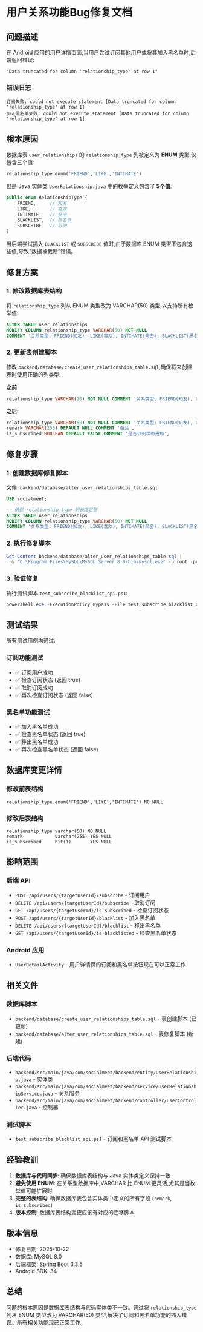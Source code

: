 # 用户关系功能Bug修复文档

## 问题描述

在 Android 应用的用户详情页面,当用户尝试订阅其他用户或将其加入黑名单时,后端返回错误:

```
"Data truncated for column 'relationship_type' at row 1"
```

### 错误日志
```
订阅失败: could not execute statement [Data truncated for column 'relationship_type' at row 1]
加入黑名单失败: could not execute statement [Data truncated for column 'relationship_type' at row 1]
```

## 根本原因

数据库表 `user_relationships` 的 `relationship_type` 列被定义为 **ENUM** 类型,仅包含三个值:

```sql
relationship_type enum('FRIEND','LIKE','INTIMATE')
```

但是 Java 实体类 `UserRelationship.java` 中的枚举定义包含了 **5个值**:

```java
public enum RelationshipType {
    FRIEND,     // 知友
    LIKE,       // 喜欢
    INTIMATE,   // 亲密
    BLACKLIST,  // 黑名单
    SUBSCRIBE   // 订阅
}
```

当后端尝试插入 `BLACKLIST` 或 `SUBSCRIBE` 值时,由于数据库 ENUM 类型不包含这些值,导致"数据被截断"错误。

## 修复方案

### 1. 修改数据库表结构

将 `relationship_type` 列从 ENUM 类型改为 VARCHAR(50) 类型,以支持所有枚举值:

```sql
ALTER TABLE user_relationships
MODIFY COLUMN relationship_type VARCHAR(50) NOT NULL
COMMENT '关系类型: FRIEND(知友), LIKE(喜欢), INTIMATE(亲密), BLACKLIST(黑名单), SUBSCRIBE(订阅)';
```

### 2. 更新表创建脚本

修改 `backend/database/create_user_relationships_table.sql`,确保将来创建表时使用正确的列类型:

**之前:**
```sql
relationship_type VARCHAR(20) NOT NULL COMMENT '关系类型: FRIEND(知友), LIKE(喜欢), INTIMATE(亲密)'
```

**之后:**
```sql
relationship_type VARCHAR(50) NOT NULL COMMENT '关系类型: FRIEND(知友), LIKE(喜欢), INTIMATE(亲密), BLACKLIST(黑名单), SUBSCRIBE(订阅)',
remark VARCHAR(255) DEFAULT NULL COMMENT '备注',
is_subscribed BOOLEAN DEFAULT FALSE COMMENT '是否订阅状态通知',
```

## 修复步骤

### 1. 创建数据库修复脚本

文件: `backend/database/alter_user_relationships_table.sql`

```sql
USE socialmeet;

-- 确保 relationship_type 列长度足够
ALTER TABLE user_relationships
MODIFY COLUMN relationship_type VARCHAR(50) NOT NULL
COMMENT '关系类型: FRIEND(知友), LIKE(喜欢), INTIMATE(亲密), BLACKLIST(黑名单), SUBSCRIBE(订阅)';
```

### 2. 执行修复脚本

```powershell
Get-Content backend/database/alter_user_relationships_table.sql |
  & 'C:\Program Files\MySQL\MySQL Server 8.0\bin\mysql.exe' -u root -proot
```

### 3. 验证修复

执行测试脚本 `test_subscribe_blacklist_api.ps1`:

```powershell
powershell.exe -ExecutionPolicy Bypass -File test_subscribe_blacklist_api.ps1
```

## 测试结果

所有测试用例均通过:

### 订阅功能测试
- ✅ 订阅用户成功
- ✅ 检查订阅状态 (返回 true)
- ✅ 取消订阅成功
- ✅ 再次检查订阅状态 (返回 false)

### 黑名单功能测试
- ✅ 加入黑名单成功
- ✅ 检查黑名单状态 (返回 true)
- ✅ 移出黑名单成功
- ✅ 再次检查黑名单状态 (返回 false)

## 数据库变更详情

### 修改前表结构
```
relationship_type enum('FRIEND','LIKE','INTIMATE') NO NULL
```

### 修改后表结构
```
relationship_type varchar(50) NO NULL
remark            varchar(255) YES NULL
is_subscribed     bit(1)       YES NULL
```

## 影响范围

### 后端 API
- `POST /api/users/{targetUserId}/subscribe` - 订阅用户
- `DELETE /api/users/{targetUserId}/subscribe` - 取消订阅
- `GET /api/users/{targetUserId}/is-subscribed` - 检查订阅状态
- `POST /api/users/{targetUserId}/blacklist` - 加入黑名单
- `DELETE /api/users/{targetUserId}/blacklist` - 移出黑名单
- `GET /api/users/{targetUserId}/is-blacklisted` - 检查黑名单状态

### Android 应用
- `UserDetailActivity` - 用户详情页的订阅和黑名单按钮现在可以正常工作

## 相关文件

### 数据库脚本
- `backend/database/create_user_relationships_table.sql` - 表创建脚本 (已更新)
- `backend/database/alter_user_relationships_table.sql` - 表修复脚本 (新建)

### 后端代码
- `backend/src/main/java/com/socialmeet/backend/entity/UserRelationship.java` - 实体类
- `backend/src/main/java/com/socialmeet/backend/service/UserRelationshipService.java` - 关系服务
- `backend/src/main/java/com/socialmeet/backend/controller/UserController.java` - 控制器

### 测试脚本
- `test_subscribe_blacklist_api.ps1` - 订阅和黑名单 API 测试脚本

## 经验教训

1. **数据库与代码同步**: 确保数据库表结构与 Java 实体类定义保持一致
2. **避免使用 ENUM**: 在关系型数据库中,VARCHAR 比 ENUM 更灵活,尤其是当枚举值可能扩展时
3. **完整的表结构**: 确保数据库表包含实体类中定义的所有字段 (`remark`, `is_subscribed`)
4. **版本控制**: 数据库表结构变更应该有对应的迁移脚本

## 版本信息

- 修复日期: 2025-10-22
- 数据库: MySQL 8.0
- 后端框架: Spring Boot 3.3.5
- Android SDK: 34

## 总结

问题的根本原因是数据库表结构与代码实体类不一致。通过将 `relationship_type` 列从 ENUM 类型改为 VARCHAR(50) 类型,解决了订阅和黑名单功能的插入错误。所有相关功能现已正常工作。
